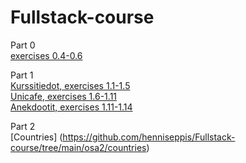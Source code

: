 # Fullstack-course

Part 0  
[exercises 0.4-0.6](https://github.com/henniseppis/Fullstack-course/tree/main/osa0)

Part 1  
[Kurssitiedot, exercises 1.1-1.5](https://github.com/henniseppis/Fullstack-course/tree/main/osa1/kurssitiedot/sovellus/src)  
[Unicafe, exercises 1.6-1.11](https://github.com/henniseppis/Fullstack-course/tree/main/osa1/unicafe/unicafe/src)  
[Anekdootit, exercises 1.11-1.14](https://github.com/henniseppis/Fullstack-course/tree/main/osa1/anekdootit/anekdootit/src)    

Part 2  
[Countries] (https://github.com/henniseppis/Fullstack-course/tree/main/osa2/countries)  
